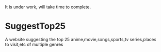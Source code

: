 It is under work, will take time to complete.

# SuggestTop25
A website suggesting the top 25 anime,movie,songs,sports,tv series,places to visit,etc of multiple genres
